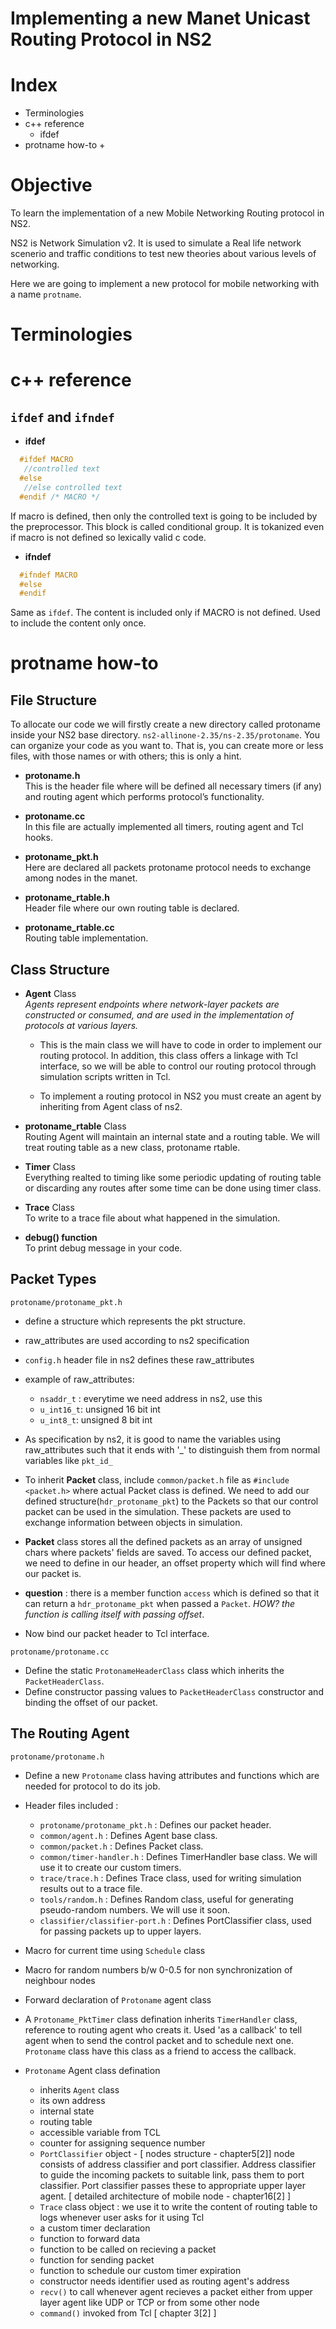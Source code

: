 Implementing a new Manet Unicast Routing Protocol in NS2
========================================================

# Index

 - Terminologies
 - c++ reference
   + ifdef
 - protname how-to
   + 

# Objective

 To learn the implementation of a new Mobile Networking Routing protocol in NS2. 

 NS2 is Network Simulation v2. It is used to simulate a Real life network scenerio and traffic conditions to test new theories about various levels of networking.

 Here we are going to implement a new protocol for mobile networking with a name `protname`.

# Terminologies

# c++ reference

## `ifdef` and `ifndef`

 + __ifdef__

  ```c
	#ifdef MACRO
     //controlled text
    #else
     //else controlled text
    #endif /* MACRO */
  ```

   If macro is defined, then only the controlled text is going to be included by the preprocessor. This block is called conditional group.
   It is tokanized even if macro is not defined so lexically valid c code.

 + __ifndef__

  ```c
    #ifndef MACRO
    #else
    #endif
  ```

  Same as `ifdef`. The content is included only if MACRO is not defined. Used to include the content only once.


# protname how-to

## File Structure
 
 To allocate our code we will firstly create a new directory called protoname inside your NS2 base directory.
 `ns2-allinone-2.35/ns-2.35/protoname`. You can organize your code as you want to. That is, you can create more or less files, with those names or with others; this is only a hint.

 + __protoname.h__
  <br/>This is the header file where will be defined all necessary timers (if any) and routing agent which performs protocol’s functionality.

 + __protoname.cc__
 <br/>In this file are actually implemented all timers, routing agent and Tcl hooks.
 
 + __protoname_pkt.h__
 <br/>Here are declared all packets protoname protocol needs to exchange among nodes in the manet.

 + __protoname_rtable.h__
 <br/>Header file where our own routing table is declared. 

 + __protoname_rtable.cc__
 <br/>Routing table implementation.

## Class Structure

 + __Agent__ Class
 <br/>_Agents represent endpoints where network-layer packets are constructed or consumed, and are used in the implementation of protocols at various layers._

   - This is the main class we will have to code in order to implement our routing protocol. In addition, this class offers a linkage with Tcl interface, so we will be able to control our routing protocol through simulation scripts written in Tcl.

   - To implement a routing protocol in NS2 you must create an agent by inheriting from Agent class of ns2.

 + __protoname_rtable__ Class
 <br/>Routing Agent will maintain an internal state and a routing table. We will treat routing table as a new class, protoname rtable.

 + __Timer__ Class
 <br/>Everything realted to timing like some periodic updating of routing table or discarding any routes after some time can be done using timer class.

 + __Trace__ Class
 <br/>To write to a trace file about what happened in the simulation.

 + __debug() function__
 <br/>To print debug message in your code.


## Packet Types
  
`protoname/protoname_pkt.h`

 + define a structure which represents the pkt structure.
 + raw_attributes are used according to ns2 specification
 + `config.h` header file in ns2 defines these raw_attributes
 + example of raw_attributes:
   - `nsaddr_t` : everytime we need address in ns2, use this
   - `u_int16_t`: unsigned 16 bit int
   - `u_int8_t`: unsigned 8 bit int
 + As specification by ns2, it is good to name the variables using raw_attributes such that it ends with '\_' to distinguish them from normal variables like `pkt_id_`
 + To inherit __Packet__ class, include `common/packet.h` file as `#include <packet.h>` where actual Packet class is defined. We need to add our defined structure(`hdr_protoname_pkt`) to the Packets so that our control packet can be used in the simulation. These packets are used to exchange information between objects in simulation.
 + __Packet__ class stores all the defined packets as an array of unsigned chars where packets' fields are saved. To access our defined packet, we need to define in our header, an offset property which will find where our packet is.
 + __question__ : there is a member function `access` which is defined so that it can return a `hdr_protoname_pkt` when passed a `Packet`. _HOW? the function is calling itself with passing offset_.

 + Now bind our packet header to Tcl interface.
 
 `protoname/protoname.cc`

 + Define the static `ProtonameHeaderClass` class which inherits the `PacketHeaderClass`.
 + Define constructor passing values to `PacketHeaderClass` constructor and binding the offset of our packet.

## The Routing Agent

`protoname/protoname.h`

 + Define a new `Protoname` class having attributes and functions which are needed for protocol to do its job.

 + Header files included :
   - `protoname/protoname_pkt.h` : Defines our packet header.
   - `common/agent.h` : Defines Agent base class.
   - `common/packet.h` : Defines Packet class.
   - `common/timer-handler.h` : Defines TimerHandler base class. We will use it to create our custom timers.
   - `trace/trace.h` : Defines Trace class, used for writing simulation results out to a trace file.
   - `tools/random.h` : Defines Random class, useful for generating pseudo-random numbers. We will use it soon.
   - `classifier/classifier-port.h` : Defines PortClassifier class, used for passing packets up to upper layers.

 + Macro for current time using `Schedule` class
 + Macro for random numbers b/w 0-0.5 for non synchronization of neighbour nodes
 + Forward declaration of `Protoname` agent class
 + A `Protoname_PktTimer` class defination inherits `TimerHandler` class, reference to routing agent who creats it. Used 'as a callback' to tell agent when to send the control packet and to schedule next one. `Protoname` class have this class as a friend to access the callback.
 + `Protoname` Agent class defination
   - inherits `Agent` class
   - its own address
   - internal state
   - routing table
   - accessible variable from TCL
   - counter for assigning sequence number
   - `PortClassifier` object - [ nodes structure - chapter5[2]] node consists of address classifier and port classifier. Address classifier to guide the incoming packets to suitable link, pass them to port classifier. Port classifier passes these to appropriate upper layer agent. [ detailed architecture of mobile node - chapter16[2] ]
   - `Trace` class object : we use it to write the content of routing table to logs whenever user asks for it using Tcl
   - a custom timer declaration
   - function to forward data
   - function to be called on recieving a packet
   - function for sending packet
   - function to schedule our custom timer expiration
   - constructor needs identifier used as routing agent's address
   - `recv()` to call whenever agent recieves a packet either from upper layer agent like UDP or TCP or from some other node
   - `command()` invoked from Tcl [ chapter 3[2] ]

